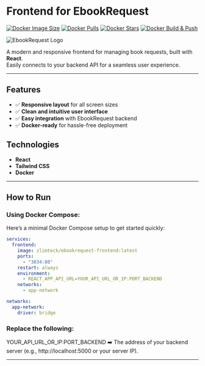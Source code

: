 # Frontend for EbookRequest

[![Docker Image Size](https://badgen.net/docker/size/zlimteck/ebookrequest-frontend?icon=docker&label=image%20size)](https://hub.docker.com/r/zlimteck/ebookrequest-frontend/)
[![Docker Pulls](https://badgen.net/docker/pulls/zlimteck/ebookrequest-frontend?icon=docker&label=pulls)](https://hub.docker.com/r/zlimteck/ebookrequest-frontend/)
[![Docker Stars](https://badgen.net/docker/stars/zlimteck/ebookrequest-frontend?icon=docker&label=stars)](https://hub.docker.com/r/zlimteck/ebookrequest-frontend/)
[![Docker Build & Push](https://github.com/zlimteck/frontend_ebookrequest/actions/workflows/docker-publish.yml/badge.svg)](https://github.com/zlimteck/frontend_ebookrequest/actions/workflows/docker-publish.yml)

![EbookRequest Logo](https://zupimages.net/up/25/20/wdmb.png)

A modern and responsive frontend for managing book requests, built with **React**.  
Easily connects to your backend API for a seamless user experience.

---

## Features

- ✅ **Responsive layout** for all screen sizes  
- ✅ **Clean and intuitive user interface**  
- ✅ **Easy integration** with EbookRequest backend  
- ✅ **Docker-ready** for hassle-free deployment

## Technologies

- **React**
- **Tailwind CSS**
- **Docker**

---

## How to Run

### Using Docker Compose:

Here’s a minimal Docker Compose setup to get started quickly:

```yaml
services:
  frontend:
    image: zlimteck/ebookrequest-frontend:latest
    ports:
      - "3034:80"
    restart: always
    environment:
      - REACT_APP_API_URL=YOUR_API_URL_OR_IP:PORT_BACKEND
    networks:
      - app-network

networks:
  app-network:
    driver: bridge
```

### Replace the following:

YOUR_API_URL_OR_IP:PORT_BACKEND ➡️ The address of your backend server (e.g., http://localhost:5000 or your server IP).

---